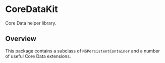 # CoreDataKit

Core Data helper library.

## Overview

This package contains a subclass of `NSPersistentContainer` and a number of useful Core Data extensions.

